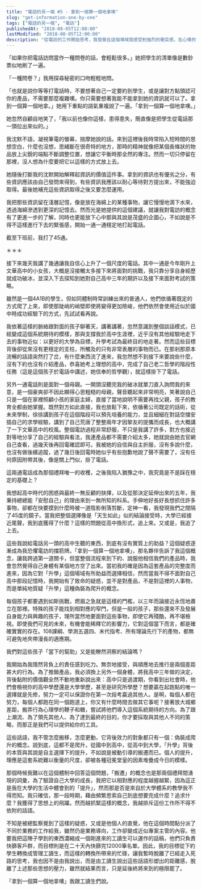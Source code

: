 ```yaml
---
title: "電話的另一端 #5 - 拿到一個算一個地拿噢"
slug: "get-information-one-by-one"
tags: ["電話的另一端", "電訪"]
publishedAt: "2018-08-05T12:00:00"
lastModified: "2018-08-05T12:00:00"
description: "從電訪的工作開始思考，我發覺在這個場域我感受到強烈的衝突感，在心情的矛盾中我理解到，所謂的「升學」只不過是偽裝成爬升的虛假概念"
---
```


「如果你把電話訪問當作一種問卷的話，會輕鬆很多。」她把學生的清單像是數鈔票似地刷了一遍。

「一種問卷？」我用探尋秘密的口吻輕輕地問。

「也就是説你等等打電話時，不要想著自己一定要約到學生，或是讓對方點頭認可你的產品，不需要那麼複雜噢。你只需要想著我能不能拿到她的資訊就可以了。拿到一個算一個地拿。」她用下重點的語氣重複說了一遍。「拿到一個算一個地拿噢。」

她忽然自顧自地笑了，「我以前也像你這樣，患得患失，簡直像是把學生從電話那一頭拉出來似的。」

我沈默不語，凝視筆電的螢幕，揣摩她說的話。來到這裡後我時常陷入短時間的思想空白，什麼也沒想，思緒斷在很奇特的地方，那時的精神就像把某個長條狀的物品放上尖銳的端點不斷調整位置，想讓它平衡時那全然的專注。然而一切只停留在那裡，沒人想為什麼要把它以這樣的方式放上去。

她隨後打斷我的沈默開始解釋起資訊的價值這件事。拿到的資訊也有優劣之分，有些資訊應該由自己發問來得到，有些資訊我應該以耐心等待對方提出來，不能強迫取得。最後她補充這些資訊取得之後又要怎麼運用。

我把那些資訊留在淺層記憶，像是放在海綿上的某種事物，讓它慢慢地滴下水來，透過海綿滲透到更深的記憶去。然而光是她提供的這個建議，就讓我對電訪的概念有了更進一步的了解，同時也更能放下心中那與其說是茂盛的企圖心，不如說是不得不這樣進行下去的緊張感，開始一通一通穩定地打起電話。

截至下班前，我打了45通。

＊＊＊

接下來幾天我講了幾通讓我自信心上升了一個尺度的電話。其中一通是今年剛升上文華高中的小女孩，大概是沒接觸太多接下來將面對的挑戰，我只靠分享自身經歷就成功破冰，並深入下去探知到她對自己高中三年的期許以及接下來面對考試的策略。

雖然是一個4A1B的學生，但如同體制時常訓練出來的普通人，他們依循著既定的方式爬了上來，即使那陡峭的峭壁即使將變得更加險峻，他們依然會使用近似於國中時成功經驗下的方式，先試試看再說。

我依著這樣的脈絡跟對面的孩子聊著天，講著講著，忽然意識到整個談話模式，已經變成這個系統期待的模樣，那與支撐我於高中生涯裡，近乎沒有其他經驗地走下去的事物近似：以更好的大學為目標，升學考試為最終目的地走著。然而這些目標背後卻從來沒有更穩定的支柱，所觸及的只有非常表層的事物而已。在那剎那原本流暢的話語突然打了岔，有什麼東西流了進來，我忽然想不到接下來要說些什麼，沒有下約也沒有介紹產品，恭喜她考上理想的高中，完成了自己老二哲學的階段性任務（這是這個孩子於電話中講述，她信奉的哲學觀），就這樣掛下了電話。

另外一通電話則是面對一個母親。一開頭沒聽完我的破冰就單刀直入詢問我的來意，是一個豪爽卻不因此顯得心思粗糙的母親，聲音聽起來非常明亮，笑著說自己只是一個在家裡照顧小孩的家庭主婦，直接了當地說明不需要再找父親，孩子的教育全都由她掌握。既然對方如此直接，我也放鬆下來，依循著公司既定的話術，從未來學制，徐徐講到孩子在這個階段可以預先培養的能力，並且細細在對話空擋安插自己的求學經驗，講到了自己荒唐了整整兩年才因摯友的提攜而成長，也大概講了一下文華高中的校風。整個電訪過程非常舒服，不只是我講了許多，對方也接近對等地分享了自己的經驗與看法，我連產品都不需要介紹太多，她就說由她去官網自己查看，過幾天後再回電確認即可。我被她的自信與自主折服，沒有多說什麼，也沒有做後續追蹤，過了幾日後回電時她似乎有些抱歉地說了聲不需要了，沒有任何原因附帶其後，像是關上門似，掛了電話。

這兩通電話成為那個禮拜唯一的收穫，之後我陷入猶豫之中，我究竟是不是踩在穩定的基礎上？

我想起高中時代的困惑與最終一無反顧的抉擇，以及從那決定延伸出來的五年，我秉持總總能「安慰自己」的理由來到一無所知的科系。手伸地好長好長想抓住許多事物，卻都在快要摸到什麼時被一道陰影俐落剪斷，定神一看，我發現我們之間隔了45度的鏡子。當我把整個選擇像是「天生如此」似的結論接受時，大學已經接近尾聲，我到底獲得了什麼？這樣的問題從高中換形式，追上來。又或是，我追了上去。

這些我說給電話另一頭的高中生聽的東西，到底有沒有實質上的助益？這個疑惑逐漸成為我恐懼電訪的擋箭牌。「拿到一個算一個地拿噢」，那名夥伴告訴了我這個概念，讓我跨過第一道關卡，但當整個流程來到下約、說服他相信我們的產品時，我會忽然覺得自己身體有某個地方空了出來。當初我的確是因為這套產品的完整度而進來，因為它對「升學」這個場域有所助益而選擇相信，然而當我不得不面對自己高中那段記憶時，我開始有了致命的疑惑，並不是對產品，不是對這裡的人事物，而是單純地質疑「升學」這種偽裝為爬升的概念。

每個孩子都要遇到如斯挑戰，燃眉之急就是這樣的門檻，以三年而論接近永恆地肅立在那裡。特殊的孩子能找到相對應的窄門，但是一般的孩子，那些還來不及發展自身能力與興趣的孩子，理所當然地要面對這些事物，即使它再殘酷，再不堪檢視。即使我們可見的未來，有機會能稀釋它的影響力，它對這個當下而言，都是確確實實的存在。108課綱、學測五選四、末代指考、所有理論先行下的產物，都無可避免地夾帶漫長的適應期。

我們對這些孩子「當下的幫助」又是能瞭然洞察的結論嗎？

我開始為我隱然背負上的責任感到吃力。無奈地接受，與順應地去推行是兩個差距甚大的行為。為了推銷產品，我必須換上另外一個身體，將我高中三年做的決定，背後黏附的價值觀全然不動地重新說出來：高中只是過渡期，你看到出社會時，他們會檢視你的高中學歷還是大學學歷，甚至是研究所學歷？想要贏在起跑點的唯一選擇就是先修，努力一定可以保證你在第一次段考贏過其他人。是啊，每個人都在努力，每個人都跑在同一個跑道上，你又有什麼時間去做其它事呢？接著放大城鄉差距，搬弄行為心理學的鞭子和糖，嘗試將他們導入這個系統期待的方向。為了跟上潮流、為了領先其他人、為了達到最終的目的，你才要採取與其他人不同的策略，而那正是我們可以提供給你的工具。

這些話語，我不管怎麼搬移，怎麼更動，它背後效力的對象都只有一個：偽裝成爬升的概念。說到底，這都不是爬升，從國中到高中，從高中到大學，「升學」背後的本質與其說是自主選擇下的提升，不如說是被動引導的搬遷而已。個人的提升，理應是這套系統難以衡量的尺度，卻被各種冠冕堂皇的因素堆疊成今日的模樣。

那個時候我難以在這個體制中回答這個問題，「搬遷」的概念也是那兩個禮拜間湧現的詞彙，為了驗證自己大學的成長，我把它以相對應的程度越握越緊，因為這正是我在大學的生活中體會到的「提升」，然而那是否是來自於大學體系的教學我不得而知。我只確信，那一段時期，藉由頻繁思索自己到底想要完成什麼？追求什麼？我獲得了思想上的飛躍。然而越抓緊這樣的概念，我越排斥這份工作所不得不依附的話語。

不知是被總監察覺到了這樣的疑惑，又或是他個人的直覺，他在這個時間點分派了不同於業務的工作給我，雖然仍是業務導向，工作卻變成近似專案主管的內容。他要我把這陣子學到的東西濃縮成一個剛進來的工讀生可以運作的話稿，他們只負責快篩客戶群，而目標則是在二十天內快篩完12000筆名單。因此，我的目標從下約學生轉換成管理工讀生，而這樣的轉換所帶來的忙碌，讓我暫時脫離了已經走入死路的思考，我也因不是由我說出，而是由工讀生說出這些話語形塑出的距離感，脫離了上述那些思想的壓力，雖然就結果而言，只是延後終將來到的極限罷了。

「拿到一個算一個地拿噢」我跟工讀生們說。